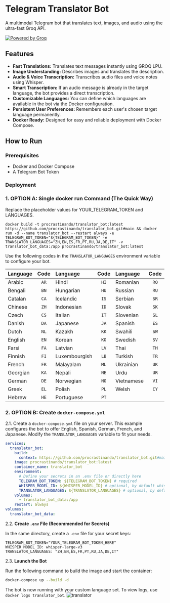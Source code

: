 # Telegram Translator Bot

A multimodal Telegram bot that translates text, images, and audio using the ultra-fast Groq API.

[![Powered by Groq](https://img.shields.io/badge/Powered%20by-Groq-green?style=flat-square)](https://groq.com/)

## Features

*   **Fast Translations:** Translates text messages instantly using GROQ LPU.
*   **Image Understanding:** Describes images and translates the description.
*   **Audio & Voice Transcription:** Transcribes audio files and voice notes using Whisper.
*   **Smart Transcription:** If an audio message is already in the target language, the bot provides a direct transcription.
*   **Customizable Languages:** You can define which languages are available in the bot via the Docker configuration.
*   **Persistent User Preferences:** Remembers each user's chosen target language permanently.
*   **Docker Ready:** Designed for easy and reliable deployment with Docker Compose.

## How to Run

### Prerequisites

*   Docker and Docker Compose
*   A Telegram Bot Token

### Deployment

### 1.  OPTION A: Single docker run Command (The Quick Way)

Replace the placeholder values for YOUR_TELEGRAM_TOKEN and LANGUAGES.

```
docker build -t procrastinando/translator_bot:latest https://github.com/procrastinando/translator_bot.git#main && docker run -d --name translator_bot --restart always -e TELEGRAM_BOT_TOKEN="${TELEGRAM_BOT_TOKEN}" -e TRANSLATOR_LANGUAGES="ZH,EN,ES,FR,PT,RU,JA,DE,IT" -v translator_bot_data:/app procrastinando/translator_bot:latest
```
Use the following codes in the `TRANSLATOR_LANGUAGES` environment variable to configure your bot.

| Language | Code | Language | Code | Language | Code |
|:---|:----:|:---|:----:|:---|:----:|
| Arabic | `AR` | Hindi | `HI` | Romanian | `RO` |
| Bengali | `BN` | Hungarian | `HU` | Russian | `RU` |
| Catalan | `CA` | Icelandic | `IS` | Serbian | `SR` |
| Chinese | `ZH` | Indonesian | `ID` | Slovak | `SK` |
| Czech | `CS` | Italian | `IT` | Slovenian | `SL` |
| Danish | `DA` | Japanese | `JA` | Spanish | `ES` |
| Dutch | `NL` | Kazakh | `KK` | Swahili | `SW` |
| English | `EN` | Korean | `KO` | Swedish | `SV` |
| Farsi | `FA` | Latvian | `LV` | Thai | `TH` |
| Finnish | `FI` | Luxembourgish | `LB` | Turkish | `TR` |
| French | `FR` | Malayalam | `ML` | Ukrainian | `UK` |
| Georgian | `KA` | Nepali | `NE` | Urdu | `UR` |
| German | `DE` | Norwegian | `NO` | Vietnamese | `VI` |
| Greek | `EL` | Polish | `PL` | Welsh | `CY` |
| Hebrew | `HE` | Portuguese | `PT` | | |

### 2.  OPTION B: **Create `docker-compose.yml`**

2.1.  Create a `docker-compose.yml` file on your server. This example configures the bot to offer English, Spanish, German, French, and Japanese. Modify the `TRANSLATOR_LANGUAGES` variable to fit your needs.

```yaml
services:
  translator_bot:
    build:
      context: https://github.com/procrastinando/translator_bot.git#main
    image: procrastinando/translator_bot:latest
    container_name: translator_bot
    environment:
      # Define your secrets in an .env file or directly here
      TELEGRAM_BOT_TOKEN: ${TELEGRAM_BOT_TOKEN} # required
      WHISPER_MODEL_ID: ${WHISPER_MODEL_ID} # optional, by default whisper-large-v3
      TRANSLATOR_LANGUAGES: ${TRANSLATOR_LANGUAGES} # optional, by default "ZH,EN,ES,FR,PT,RU,JA,DE,IT"
    volumes:
      - translator_bot_data:/app
    restart: always
volumes:
  translator_bot_data:
```

2.2.  **Create `.env` File (Recommended for Secrets)**

In the same directory, create a `.env` file for your secret keys:

```env
TELEGRAM_BOT_TOKEN="YOUR_TELEGRAM_BOT_TOKEN_HERE"
WHISPER_MODEL_ID: whisper-large-v3
TRANSLATOR_LANGUAGES: "ZH,EN,ES,FR,PT,RU,JA,DE,IT"
```

2.3.  **Launch the Bot**

Run the following command to build the image and start the container:
```bash
docker-compose up --build -d
```

The bot is now running with your custom language set. To view logs, use `docker logs translator_bot`.
![translator](https://github.com/user-attachments/assets/1b3f35f8-05ff-4ced-a467-eaa6d9be2a0a)
